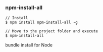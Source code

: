 ### npm-install-all

```shell
// Install
$ npm install npm-install-all -g

// Move to the project folder and execute 
$ npm-install-all
```



bundle install for Node

